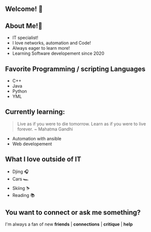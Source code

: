 ## Welcome! 👋

## About Me!📖
-  IT specialist!
-  I love networks, automation and Code!
-  Always eager to learn more!
-  Learning Software developement since 2020

## Favorite Programming / scripting Languages
- C++
- Java
- Python
- YML

## Currently learning:
>Live as if you were to die tomorrow.
>Learn as if you were to live forever.
>~ Mahatma Gandhi

- Automation with ansible
- Web developement
 

## What I love outside of IT
- Djing 🎧
- Cars 🏎
- Skiing ⛷
- Reading 📚

## You want to connect or ask me something?
I'm always a fan of new **friends** | **connections** | **critique** |  **help**



<!--
**Marweg07/Marweg07** is a ✨ _special_ ✨ repository because its `README.md` (this file) appears on your GitHub profile.

Here are some ideas to get you started:

- 🔭 I’m currently working on ...
- 🌱 I’m currently learning ...
- 👯 I’m looking to collaborate on ...
- 🤔 I’m looking for help with ...
- 💬 Ask me about ...
- 📫 How to reach me: ...
- 😄 Pronouns: ...
- ⚡ Fun fact: ...
-->
